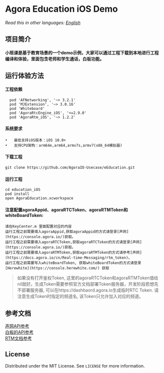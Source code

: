 # Agora Education iOS Demo

*Read this in other languages: [English](README.md)*

## 项目简介
#### 小班课是基于教育场景的一个demo示例，大家可以通过工程下载到本地进行工程编译和体验，里面包含老师和学生通话，白板功能。
## 运行体验方法
#### 工程依赖
```
  pod 'AFNetworking', '~> 3.2.1'
  pod 'MJExtension', '~> 3.0.16'
  pod 'Whiteboard'
  pod 'AgoraRtcEngine_iOS', '<=2.9.0'
  pod 'AgoraRtm_iOS', '~> 1.2.2'
```
#### 系统要求
	•	最低支持iOS版本：iOS 10.0+
	•	支持CPU架构：arm64e,arm64,armv7s,armv7(x86_64模拟器)
#### 下载工程
```
git clone https://github.com/AgoraIO-Usecase/eEducation.git
```
#### 运行工程
```
cd education_iOS
pod install
open AgoraEducation.xcworkspace
```
#### 注意配置agoraAppid、agoraRTCToken、agoraRTMToken和whiteBoardToken:
```
请在KeyCenter.m 里面配置对应的内容
运行工程之前需要填入agoraAppid,获取agoraAppid的方式请登录[声网](https://console.agora.io/)获取。
运行工程之前需要填入agoraRTCToken,获取agoraRTCToken的方式请登录[声网](https://console.agora.io/)获取。
运行工程之前需要填入agoraRTMToken,获取agoraRTMToken的方式请参考[声网](https://docs.agora.io/cn/Real-time-Messaging/rtm_token)。
运行工程之前需要写入whiteBoardToken, 获取whiteBoardToken的方式请登录[Herewhite](https://console.herewhite.com/) 获取
```
> 如果没有打开鉴权Token, 这里的agoraRTCToken和agoraRTMToken值给nil就好。生成Token需要参照官方文档部署Token服务器，开发阶段若想先不部署服务器, 可以在https://dashbaord.agora.io生成临时RTC Token. 请注意生成Token时指定的频道名, 该Token只允许加入对应的频道。


## 参考文档
[声网API参考](https://docs.agora.io/cn/Interactive%20Broadcast/API%20Reference/oc/docs/headers/Agora-Objective-C-API-Overview.html)        
[白板的API参考](https://developer.netless.link/docs/ios/overview/ios-introduction)              
[RTM文档参考](https://docs.agora.io/cn/Real-time-Messaging/RTM_product?platform=All%20Platforms)

<!-- LICENSE -->
## License

Distributed under the MIT License. See `LICENSE` for more information.

